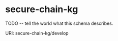 # secure-chain-kg

TODO -- tell the world what this schema describes.

URI: secure-chain-kg/develop

